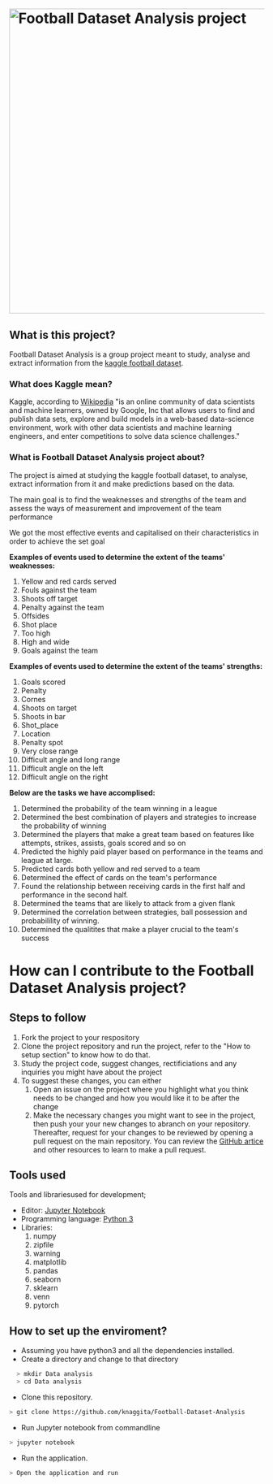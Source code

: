 # <img src="https://github.com/knaggita/Football-Dataset-Analysis/blob/master/logo.png" width="600" alt="Football Dataset Analysis project">

## What is this project?
Football Dataset Analysis is a group project meant to study, analyse and extract information from the [kaggle football dataset](https://www.kaggle.com/secareanualin/football-events/home).


### What does Kaggle mean?
Kaggle, according to [Wikipedia](https://en.wikipedia.org/wiki/Kaggle) "is an online community of data scientists and machine learners, owned by Google, Inc that allows users to find and publish data sets, explore and build models in a web-based data-science environment, work with other data scientists and machine learning engineers, and enter competitions to solve data science challenges."

### What is Football Dataset Analysis project about?
The project is aimed at studying the kaggle football dataset, to analyse, extract information from it and make predictions based on the data.

The main goal is to find the weaknesses and strengths of the team and assess the ways of measurement and improvement of the team performance

We got the most effective events and capitalised on their characteristics in order to achieve the set goal



**Examples of events used to determine the extent of the teams' weaknesses:**
1. Yellow and red cards served
2. Fouls against the team 
4. Shoots off target 
5. Penalty against the team 
6. Offsides
7. Shot place
8. Too high
9. High and wide
10. Goals against the team

**Examples of events used to determine the extent of the teams' strengths:**

1. Goals scored
2. Penalty
3. Cornes
4. Shoots on target
5. Shoots in bar
7. Shot_place
8. Location
9. Penalty spot
10. Very close range
11. Difficult angle and long range
12. Difficult angle on the left
13. Difficult angle on the right

**Below are the tasks we have accomplised:**

1.  Determined the probability of the team winning in a league 
2.  Determined the best combination of  players and strategies to increase the probability of winning
3.  Determined the players that make a great team based on features like attempts, strikes, assists, goals scored and so on
4.  Predicted the highly paid player based on performance in the teams and league at large.
5.  Predicted cards both yellow and red served to a team 
6.  Determined the effect of cards on the team's performance
7.  Found the relationship between receiving cards in the first half and performance in the second half.
8.  Determined the teams that are likely to attack from a given flank 
9.  Determined the correlation between strategies, ball possession and probabilility of winning.
10. Determined the qualitites that make a player crucial to the team's success


# How can I contribute to the Football Dataset Analysis project?

## Steps to follow

1. Fork the project to your respository
4. Clone the project repository and run the project, refer to the "How to setup section" to know how to do that.
3. Study the project code, suggest changes, rectificiations and any inquiries you might have about the project
5. To suggest these changes, you can either
	1. Open an issue on the project where you highlight what you think needs to be changed and how you would like it to be after the change
	2. Make the necessary changes you might want to see in the project, then push your your new changes to abranch on your repository.
	Thereafter, request for your changes to be reviewed by opening a pull request on the main repository. You can review the [GitHub artice](https://help.github.com/articles/creating-a-pull-request/) and other resources to learn to make a pull request.

## Tools used

Tools and librariesused for development;
- Editor: [Jupyter Notebook](https://github.com/jupyter/notebook)
- Programming language: [Python 3](https://www.python.org/download/releases/3.0/)
- Libraries: 
	1. numpy
	2. zipfile
	3. warning
	4. matplotlib
	5. pandas
	6. seaborn
	7. sklearn
	8. venn 
	9. pytorch


## How to set up the enviroment?
- Assuming you have python3 and all the dependencies installed.
- Create a directory and change to that directory
```sh
  > mkdir Data analysis
  > cd Data analysis
```
- Clone this repository.
```sh
> git clone https://github.com/knaggita/Football-Dataset-Analysis
```
- Run Jupyter notebook from commandline
```sh
> jupyter notebook
```
- Run the application.
```sh
> Open the application and run 
```



